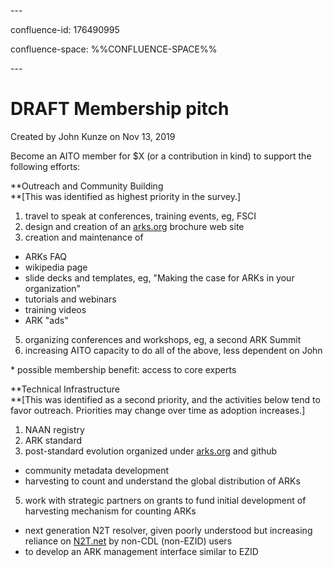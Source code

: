 \---

confluence-id: 176490995

confluence-space: %%CONFLUENCE-SPACE%%

\---

DRAFT Membership pitch
======================

Created by John Kunze on Nov 13, 2019

Become an AITO member for $X (or a contribution in kind) to support the following efforts:

**Outreach and Community Building  
**\[This was identified as highest priority in the survey.\]

1.  travel to speak at conferences, training events, eg, FSCI
2.  design and creation of an [arks.org](http://arks.org) brochure web site
3.  creation and maintenance of

*   ARKs FAQ
*   wikipedia page
*   slide decks and templates, eg, "Making the case for ARKs in your organization"
*   tutorials and webinars
*   training videos
*   ARK "ads"

5.  organizing conferences and workshops, eg, a second ARK Summit
6.  increasing AITO capacity to do all of the above, less dependent on John

\* possible membership benefit: access to core experts  
  
**Technical Infrastructure  
**\[This was identified as a second priority, and the activities below tend to favor outreach. Priorities may change over time as adoption increases.\]

1.  NAAN registry
2.  ARK standard
3.  post-standard evolution organized under [arks.org](http://arks.org) and github

*   community metadata development
*   harvesting to count and understand the global distribution of ARKs

5.  work with strategic partners on grants to fund initial development of harvesting mechanism for counting ARKs

*   next generation N2T resolver, given poorly understood but increasing reliance on [N2T.net](http://N2T.net) by non-CDL (non-EZID) users
*   to develop an ARK management interface similar to EZID